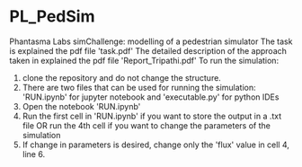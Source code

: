 # PL_PedSim
Phantasma Labs simChallenge: modelling of a pedestrian simulator
The task is explained the pdf file 'task.pdf'
The detailed description of the approach taken in explained the pdf file 'Report_Tripathi.pdf'
To run the simulation:
  1. clone the repository and do not change the structure.
  2. There are two files that can be used for running the simulation: 'RUN.ipynb' for jupyter notebook and 'executable.py' for python IDEs
  3. Open the notebook 'RUN.ipynb'
  4. Run the first cell in 'RUN.ipynb' if you want to store the output in a .txt file OR run the 4th cell if you want to change the parameters of the simulation
  5. If change in parameters is desired, change only the 'flux' value in cell 4, line 6.
